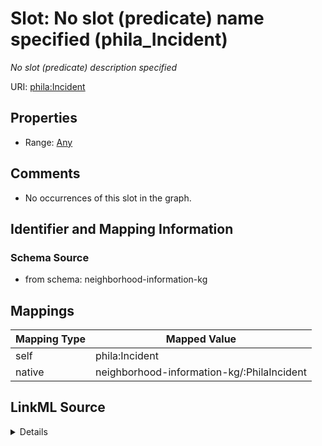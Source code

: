 

# Slot: No slot (predicate) name specified (phila_Incident)


_No slot (predicate) description specified_





URI: [phila:Incident](https://metadata.phila.gov/Incident)



<!-- no inheritance hierarchy -->








## Properties

* Range: [Any](../classes/Any.md)





## Comments

* No occurrences of this slot in the graph.

## Identifier and Mapping Information







### Schema Source


* from schema: neighborhood-information-kg




## Mappings

| Mapping Type | Mapped Value |
| ---  | ---  |
| self | phila:Incident |
| native | neighborhood-information-kg/:PhilaIncident |




## LinkML Source

<details>
```yaml
name: phila_Incident
description: No slot (predicate) description specified
title: No slot (predicate) name specified
comments:
- No occurrences of this slot in the graph.
from_schema: neighborhood-information-kg
rank: 1000
slot_uri: phila:Incident
alias: phila_Incident
range: Any

```
</details>